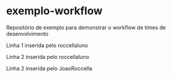 # exemplo-workflow
Repositório de exemplo para demonstrar o workflow de times de desenvolvimento

Linha 1 inserida pelo roccellaluno

Linha 2 inserida pelo roccellaluno

Linha 2 inserida pelo JoaoRoccella


